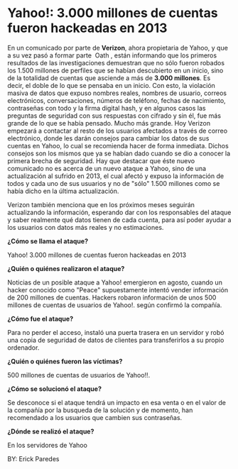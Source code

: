 # Yahoo!: 3.000 millones de cuentas fueron hackeadas en 2013
En un comunicado por parte de **Verizon**, ahora propietaria de Yahoo, y que a su vez
pasó a formar parte  Oath , están informando que los primeros resultados de las
investigaciones demuestran que no sólo fueron robados los 1.500 millones de perfiles
que se habían descubierto en un inicio, sino de la totalidad de cuentas que asciende a
más de **3.000 millones**. Es decir, el doble de lo que se pensaba en un inicio. Con esto, la
violación masiva de datos que expuso nombres reales, nombres de usuario, correos
electrónicos, conversaciones, números de teléfono, fechas de nacimiento, contraseñas
con todo y la firma digital hash, y en algunos casos las preguntas de seguridad con sus
respuestas con cifrado y sin él, fue más grande de lo que se había pensado. Mucho
más grande. Hoy Verizon empezará a contactar al resto de los usuarios afectados a
través de correo electrónico, donde les darán consejos para cambiar los datos de sus
cuentas en Yahoo, lo cual se recomienda hacer de forma inmediata. Dichos consejos
son los mismos que ya se habían dado cuando se dio a conocer la primera brecha de
seguridad. Hay que destacar que éste nuevo comunicado no es acerca de un nuevo
ataque a Yahoo, sino de una actualización al sufrido en 2013, el cual afectó y expuso la
información de todos y cada uno de sus usuarios y no de &quot;sólo&quot; 1.500 millones como se
había dicho en la última actualización.

Verizon también menciona que en los próximos meses seguirán actualizando la
información, esperando dar con los responsables del ataque y saber realmente qué
datos tienen de cada cuenta, para así poder ayudar a los usuarios con datos más reales
y no estimaciones.

**¿Cómo se llama el ataque?**

Yahoo! 3.000 millones de cuentas fueron hackeadas en 2013

**¿Quién o quiénes realizaron el ataque?**

Noticias de un posible ataque a Yahoo! emergieron en agosto, cuando un hacker
conocido como &quot;Peace&quot; supuestamente intentó vender información de 200 millones
de cuentas.
Hackers robaron información de unos 500 millones de cuentas de usuarios de Yahoo!.
según confirmó la compañía.

**¿Cómo fue el ataque?**

Para no perder el acceso, instaló una puerta trasera en un servidor y robó una copia de
seguridad de datos de clientes para transferirlos a su propio ordenador.

**¿Quién o quiénes fueron las víctimas?**

500 millones de cuentas de usuarios de Yahoo!!.

**¿Cómo se solucionó el ataque?**

Se desconoce si el ataque tendrá un impacto en esa venta o en el valor de la compañía
por la busqueda de la solución y de momento, han recomendado a los usuarios que
cambien sus contraseñas.

**¿Dónde se realizó el ataque?**

En los servidores de Yahoo


BY: Erick Paredes
